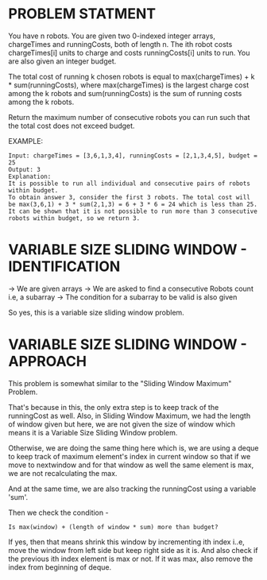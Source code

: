 # PROBLEM STATMENT
You have n robots. You are given two 0-indexed integer arrays, chargeTimes and runningCosts, both of length n. The ith robot costs chargeTimes[i] units to charge and costs runningCosts[i] units to run. You are also given an integer budget.

The total cost of running k chosen robots is equal to max(chargeTimes) + k * sum(runningCosts), where max(chargeTimes) is the largest charge cost among the k robots and sum(runningCosts) is the sum of running costs among the k robots.

Return the maximum number of consecutive robots you can run such that the total cost does not exceed budget.

EXAMPLE:

    Input: chargeTimes = [3,6,1,3,4], runningCosts = [2,1,3,4,5], budget = 25
    Output: 3
    Explanation: 
    It is possible to run all individual and consecutive pairs of robots within budget.
    To obtain answer 3, consider the first 3 robots. The total cost will be max(3,6,1) + 3 * sum(2,1,3) = 6 + 3 * 6 = 24 which is less than 25.
    It can be shown that it is not possible to run more than 3 consecutive robots within budget, so we return 3.

# VARIABLE SIZE SLIDING WINDOW - IDENTIFICATION

  -> We are given arrays
  -> We are asked to find a consecutive Robots count i.e, a subarray
  -> The condition for a subarray to be valid is also given

So yes, this is a variable size sliding window problem.


# VARIABLE SIZE SLIDING WINDOW - APPROACH

This problem is somewhat similar to the "Sliding Window Maximum" Problem.

That's because in this, the only extra step is to keep track of the runningCost as well. Also, in Sliding Window Maximum, we had the length of window given but here, we are not given the size of window which means it is a Variable Size Sliding Window problem.

Otherwise, we are doing the same thing here which is, we are using a deque to keep track of maximum element's index in current window so that if we move to nextwindow and for that window as well the same element is max, we are not recalculating the max. 

And at the same time, we are also tracking the runningCost using a variable 'sum'.

Then we check the condition - 

    Is max(window) + (length of window * sum) more than budget? 

If yes, then that means shrink this window by incrementing ith index i..e, move the window from left side but keep right side as it is. And also check if the previous ith index element is max or not. If it was max, also remove the index from beginning of deque. 
